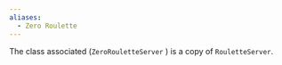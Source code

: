 ```yaml
---
aliases:
  - Zero Roulette
---
```

The class associated (`ZeroRouletteServer` ) is a copy of `RouletteServer`.